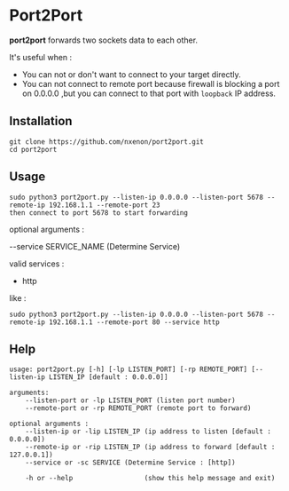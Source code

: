 # Port2Port
**port2port** forwards two sockets data to each other. 

It's useful when : 
- You can not or don't want to connect to your target directly.
- You can not connect to remote port because firewall is blocking a port on 0.0.0.0 ,but you can connect to that port with `loopback` IP address.

Installation
----
    git clone https://github.com/nxenon/port2port.git
    cd port2port

Usage
---
    sudo python3 port2port.py --listen-ip 0.0.0.0 --listen-port 5678 --remote-ip 192.168.1.1 --remote-port 23
    then connect to port 5678 to start forwarding

optional arguments :

--service SERVICE_NAME (Determine Service)

valid services :
- http

like :

    sudo python3 port2port.py --listen-ip 0.0.0.0 --listen-port 5678 --remote-ip 192.168.1.1 --remote-port 80 --service http


Help
----
    usage: port2port.py [-h] [-lp LISTEN_PORT] [-rp REMOTE_PORT] [--listen-ip LISTEN_IP [default : 0.0.0.0]]

    arguments:
        --listen-port or -lp LISTEN_PORT (listen port number)
        --remote-port or -rp REMOTE_PORT (remote port to forward)
  
    optional arguments :
        --listen-ip or -lip LISTEN_IP (ip address to listen [default : 0.0.0.0])
        --remote-ip or -rip LISTEN_IP (ip address to forward [default : 127.0.0.1])
        --service or -sc SERVICE (Determine Service : [http])
   
        -h or --help                  (show this help message and exit)
